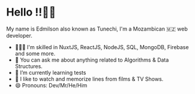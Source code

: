 # Hello !!👋👋 

My name is Edmilson also known as Tunechi, I'm a Mozambican 🇲🇿 web developer.

- 👨🏾‍💻 I'm skilled in NuxtJS, ReactJS, NodeJS, SQL, MongoDB, Firebase and some more.
- 💬 You can ask me about anything related to Algorithms & Data Structures.
- 🌱 I’m currently learning tests
- 🎥 I like to watch and memorize lines from films & TV Shows.
- 😄 Pronouns: Dev/Mr/He/Him

<!--
- 🔭 I’m currently working on ...
- 🌱 I’m currently learning ...
- 👯 I’m looking to collaborate on ...
- 🤔 I’m looking for help with ...
- 📫 How to reach me: ...
- 😄 Pronouns: ...
- ⚡ Fun fact: ...
-->
